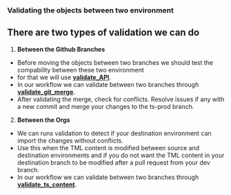 ### Validating the objects between two environment
## There are two types of validation we can do 

1. **Between the Github Branches**

- Before moving the objects between two branches we should test the compability between these two environment
- for that we will use [__validate_API__](https://developers.thoughtspot.com/docs/git-api#_validate_merge).
- In our workflow we can validate between two branches through [__validate_git_merge__](.github/workflows/validate_git_merge.yml).
- After validating the merge, check for conflicts. Resolve issues if any with a new commit and merge your changes to the ts-prod branch.

2. **Between the Orgs**
- We can runs validation to detect if your destination environment can import the changes without conflicts.
- Use this when the TML content is modified between source and destination environments and if you do not want the TML content in your destination branch to be modified after a pull request from your dev branch.
- In our workflow we can validate between two branches through [__validate_ts_content__](.github/workflows/validate_ts_content.yml).
